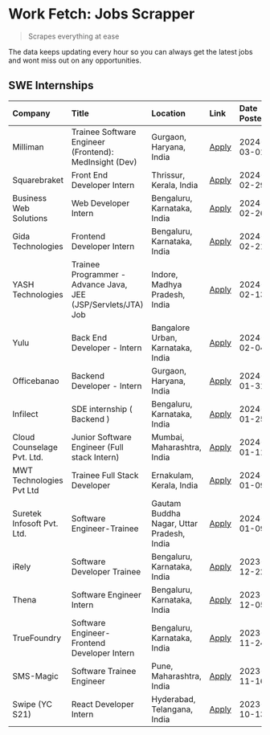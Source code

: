 # Work Fetch: Jobs Scrapper
> Scrapes everything at ease

The data keeps updating every hour so you can always get the latest jobs and wont miss out on any opportunities.

## SWE Internships
<!--START_SECTION:workfetch-->
| Company                    | Title                                                         | Location                                  | Link                                                                                                                                                                                                                                                                            | Date Posted   |
|:---------------------------|:--------------------------------------------------------------|:------------------------------------------|:--------------------------------------------------------------------------------------------------------------------------------------------------------------------------------------------------------------------------------------------------------------------------------|:--------------|
| Milliman                   | Trainee Software Engineer (Frontend): MedInsight (Dev)        | Gurgaon, Haryana, India                   | [Apply](https://in.linkedin.com/jobs/view/trainee-software-engineer-frontend-medinsight-dev-at-milliman-3792874280?refId=of94Fx%2FOqMC1rZcV8uee3w%3D%3D&trackingId=%2FpzBOHsS7Ohgwv2rqc8p4Q%3D%3D&position=5&pageNum=0&trk=public_jobs_jserp-result_search-card)                | 2024-03-01    |
| Squarebraket               | Front End Developer Intern                                    | Thrissur, Kerala, India                   | [Apply](https://in.linkedin.com/jobs/view/front-end-developer-intern-at-squarebraket-3838541191?refId=of94Fx%2FOqMC1rZcV8uee3w%3D%3D&trackingId=JcPPMHO0Iv0SMS6ABnDTew%3D%3D&position=14&pageNum=0&trk=public_jobs_jserp-result_search-card)                                    | 2024-02-29    |
| Business Web Solutions     | Web Developer Intern                                          | Bengaluru, Karnataka, India               | [Apply](https://in.linkedin.com/jobs/view/web-developer-intern-at-business-web-solutions-3839906144?refId=of94Fx%2FOqMC1rZcV8uee3w%3D%3D&trackingId=RosUzzAs31zgI2XIN19PmA%3D%3D&position=16&pageNum=0&trk=public_jobs_jserp-result_search-card)                                | 2024-02-26    |
| Gida Technologies          | Frontend Developer Intern                                     | Bengaluru, Karnataka, India               | [Apply](https://in.linkedin.com/jobs/view/frontend-developer-intern-at-gida-technologies-3836040945?refId=of94Fx%2FOqMC1rZcV8uee3w%3D%3D&trackingId=A%2FsZX2Lm1OeQbBAmY3NPRQ%3D%3D&position=15&pageNum=0&trk=public_jobs_jserp-result_search-card)                              | 2024-02-21    |
| YASH Technologies          | Trainee Programmer - Advance Java, JEE (JSP/Servlets/JTA) Job | Indore, Madhya Pradesh, India             | [Apply](https://in.linkedin.com/jobs/view/trainee-programmer-advance-java-jee-jsp-servlets-jta-job-at-yash-technologies-3811759183?refId=of94Fx%2FOqMC1rZcV8uee3w%3D%3D&trackingId=Vdcmzwlr5NJHneC3HJTowQ%3D%3D&position=13&pageNum=0&trk=public_jobs_jserp-result_search-card) | 2024-02-13    |
| Yulu                       | Back End Developer - Intern                                   | Bangalore Urban, Karnataka, India         | [Apply](https://in.linkedin.com/jobs/view/back-end-developer-intern-at-yulu-3821682220?refId=of94Fx%2FOqMC1rZcV8uee3w%3D%3D&trackingId=31RLmRHz9djdQeWOKJnHmQ%3D%3D&position=6&pageNum=0&trk=public_jobs_jserp-result_search-card)                                              | 2024-02-04    |
| Officebanao                | Backend Developer - Intern                                    | Gurgaon, Haryana, India                   | [Apply](https://in.linkedin.com/jobs/view/backend-developer-intern-at-officebanao-3814263731?refId=of94Fx%2FOqMC1rZcV8uee3w%3D%3D&trackingId=D%2BAYwR09izPl9yki4SB8QA%3D%3D&position=21&pageNum=0&trk=public_jobs_jserp-result_search-card)                                     | 2024-01-31    |
| Infilect                   | SDE internship ( Backend )                                    | Bengaluru, Karnataka, India               | [Apply](https://in.linkedin.com/jobs/view/sde-internship-backend-at-infilect-3815120558?refId=of94Fx%2FOqMC1rZcV8uee3w%3D%3D&trackingId=gq%2Bj3ifVtrcDe7p6AN83WA%3D%3D&position=22&pageNum=0&trk=public_jobs_jserp-result_search-card)                                          | 2024-01-25    |
| Cloud Counselage Pvt. Ltd. | Junior Software Engineer (Full stack Intern)                  | Mumbai, Maharashtra, India                | [Apply](https://in.linkedin.com/jobs/view/junior-software-engineer-full-stack-intern-at-cloud-counselage-pvt-ltd-3803132814?refId=of94Fx%2FOqMC1rZcV8uee3w%3D%3D&trackingId=0WRgvYn4QuBJuH289qQQog%3D%3D&position=23&pageNum=0&trk=public_jobs_jserp-result_search-card)        | 2024-01-11    |
| MWT Technologies Pvt Ltd   | Trainee Full Stack Developer                                  | Ernakulam, Kerala, India                  | [Apply](https://in.linkedin.com/jobs/view/trainee-full-stack-developer-at-mwt-technologies-pvt-ltd-3800921715?refId=of94Fx%2FOqMC1rZcV8uee3w%3D%3D&trackingId=wLVjEpJexVPbWG5YG6oEXw%3D%3D&position=3&pageNum=0&trk=public_jobs_jserp-result_search-card)                       | 2024-01-09    |
| Suretek Infosoft Pvt. Ltd. | Software Engineer-Trainee                                     | Gautam Buddha Nagar, Uttar Pradesh, India | [Apply](https://in.linkedin.com/jobs/view/software-engineer-trainee-at-suretek-infosoft-pvt-ltd-3800934643?refId=of94Fx%2FOqMC1rZcV8uee3w%3D%3D&trackingId=Dc7M7ygmhn5Nq%2BNaiffIWw%3D%3D&position=17&pageNum=0&trk=public_jobs_jserp-result_search-card)                       | 2024-01-09    |
| iRely                      | Software Developer Trainee                                    | Bengaluru, Karnataka, India               | [Apply](https://in.linkedin.com/jobs/view/software-developer-trainee-at-irely-3801577534?refId=of94Fx%2FOqMC1rZcV8uee3w%3D%3D&trackingId=Sil%2BlJBDdP6zOY4VNZf2Og%3D%3D&position=9&pageNum=0&trk=public_jobs_jserp-result_search-card)                                          | 2023-12-22    |
| Thena                      | Software Engineer Intern                                      | Bengaluru, Karnataka, India               | [Apply](https://in.linkedin.com/jobs/view/software-engineer-intern-at-thena-3778731751?refId=of94Fx%2FOqMC1rZcV8uee3w%3D%3D&trackingId=lqgAMBHw%2FvGpRBSXaucFtw%3D%3D&position=11&pageNum=0&trk=public_jobs_jserp-result_search-card)                                           | 2023-12-05    |
| TrueFoundry                | Software Engineer- Frontend Developer Intern                  | Bengaluru, Karnataka, India               | [Apply](https://in.linkedin.com/jobs/view/software-engineer-frontend-developer-intern-at-truefoundry-3790095058?refId=of94Fx%2FOqMC1rZcV8uee3w%3D%3D&trackingId=C0oY00pjjODzLCuTlpQELg%3D%3D&position=10&pageNum=0&trk=public_jobs_jserp-result_search-card)                    | 2023-11-24    |
| SMS-Magic                  | Software Trainee Engineer                                     | Pune, Maharashtra, India                  | [Apply](https://in.linkedin.com/jobs/view/software-trainee-engineer-at-sms-magic-3761409781?refId=of94Fx%2FOqMC1rZcV8uee3w%3D%3D&trackingId=cP9zvWC%2Fk6wm1SMYgO378g%3D%3D&position=25&pageNum=0&trk=public_jobs_jserp-result_search-card)                                      | 2023-11-16    |
| Swipe (YC S21)             | React Developer Intern                                        | Hyderabad, Telangana, India               | [Apply](https://in.linkedin.com/jobs/view/react-developer-intern-at-swipe-yc-s21-3737600089?refId=of94Fx%2FOqMC1rZcV8uee3w%3D%3D&trackingId=FKH35imG24tzVGkOOcFqSQ%3D%3D&position=12&pageNum=0&trk=public_jobs_jserp-result_search-card)                                        | 2023-10-13    |
<!--END_SECTION:workfetch-->
